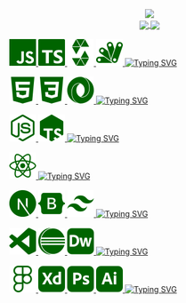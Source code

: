 <!-- SVG TEXT -->
<div align="center">
  <img src="https://readme-typing-svg.demolab.com?font=Space+Mono&weight=600&size=30o&duration=1000&pause=2000&repeat=true&color=007A00&center=true&vCenter=true&width=435&lines=WEB3+DEV;FULLSTACK"/>
</div>  

<!-- GIT STATS -->
<div align="center">  
  <a href="https://github.com/RodrigoSKohl">
  <img height="140em" align="center" src="https://github-readme-stats.vercel.app/api?username=RodrigoSKohl&show_icons=true&custom_title=&text_bold=true&theme=shadow_green&include_all_commits=false&count_private=true&hide_border=true&bg_color=00000000"/>
  <img height="140em" align="center" src="https://github-readme-stats.vercel.app/api/top-langs/?username=RodrigoSKohl&custom_title=&text_bold=true&layout=compact&langs_count=7&theme=shadow_green&bg_color=00000000&hide_border=true"/>
</div>
<br>
<div>
<img src="./icons/javascript.svg">  <img src="./icons/typescript.svg"> <img src="./icons/solidity.svg"> <img src="./icons/appscript.svg">
<img src="https://readme-typing-svg.demolab.com?font=Space+Mono&duration=1000&pause=2000&color=007A00&center=false&vCenter=true&multiline=false&repeat=false&random=true&width=280&height=20&lines=PROGRAMMING LANGUAGES" alt="Typing SVG" />  
</div>
<br>
<div>
<img src="./icons/html.svg"> <img src="./icons/css.svg"> <img src="./icons/json.svg">
<img src="https://readme-typing-svg.demolab.com?font=Space+Mono&duration=1000&pause=2000&color=007A00&center=false&vCenter=true&multiline=false&repeat=false&random=true&width=280&height=20&lines=MARKUP LANGUAGES" alt="Typing SVG" />  
</div>
<br>
<div>
<img src="./icons/node.svg"> <img src="./icons/tsnode.svg">
<img src="https://readme-typing-svg.demolab.com?font=Space+Mono&duration=1000&pause=2000&color=007A00&center=false&vCenter=true&multiline=false&repeat=false&random=true&width=280&height=20&lines=RUNTIME ENVIORNMENTS" alt="Typing SVG" />
</div>
</br>
<div>
<img src="./icons/react.svg">
<img src="https://readme-typing-svg.demolab.com?font=Space+Mono&duration=1000&pause=2000&color=007A00&center=false&vCenter=true&multiline=false&repeat=false&random=true&width=200&height=20&lines=LIBRARIES" alt="Typing SVG" />
</div>
</br>
<div>
<img src="./icons/next.svg"> <img src="./icons/bootstrap.svg"> <img src="./icons/tailwind.svg"> 
<img src="https://readme-typing-svg.demolab.com?font=Space+Mono&duration=1000&pause=2000&color=007A00&center=false&vCenter=true&multiline=false&repeat=false&random=true&width=200&height=20&lines=FRAMEWORKS" alt="Typing SVG" />
</div>
</br>
<div>
<img src="./icons/vscode.svg"> <img src="./icons/eclipse.svg"> <img src="./icons/dreamweaver.svg">
<img src="https://readme-typing-svg.demolab.com?font=Space+Mono&duration=1000&pause=2000&color=007A00&center=false&vCenter=true&multiline=false&repeat=false&random=true&width=200&height=20&lines=IDES" alt="Typing SVG" />
</div>
</br>
<div>
<img src="./icons/figma.svg"> <img src="./icons/xd.svg"> <img src="./icons/photoshop.svg"> <img src="./icons/illustrator.svg">
<img src="https://readme-typing-svg.demolab.com?font=Space+Mono&duration=1000&pause=2000&color=007A00&center=false&vCenter=true&multiline=false&repeat=false&random=true&width=200&height=20&lines=UI/UX" alt="Typing SVG" />
</div>
